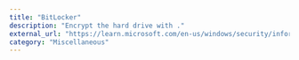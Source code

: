 ```yaml
---
title: "BitLocker"
description: "Encrypt the hard drive with ."
external_url: "https://learn.microsoft.com/en-us/windows/security/information-protection/bitlocker/bitlocker-overview"
category: "Miscellaneous"
---
```

